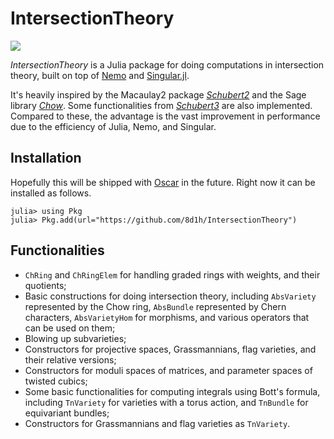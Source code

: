 # IntersectionTheory
[![](https://img.shields.io/badge/docs-blue.svg)](https://8d1h.github.io/IntersectionTheory/dev/)

*IntersectionTheory* is a Julia package for doing computations in intersection theory, built on top of [Nemo](https://nemocas.org/) and [Singular.jl](https://github.com/oscar-system/Singular.jl).

It's heavily inspired by the Macaulay2 package [*Schubert2*](https://faculty.math.illinois.edu/Macaulay2/doc/Macaulay2/share/doc/Macaulay2/Schubert2/html/) and the Sage library [*Chow*](https://www.math.sciences.univ-nantes.fr/~sorger/en/chow/). Some functionalities from [*Schubert3*](https://github.com/hiepdang/Sage) are also implemented. Compared to these, the advantage is the vast improvement in performance due to the efficiency of Julia, Nemo, and Singular.

## Installation
Hopefully this will be shipped with [Oscar](https://oscar.computeralgebra.de/)
in the future. Right now it can be installed as follows.
```julia-repl
julia> using Pkg
julia> Pkg.add(url="https://github.com/8d1h/IntersectionTheory")
```

## Functionalities
- `ChRing` and `ChRingElem` for handling graded rings with weights, and their quotients;
- Basic constructions for doing intersection theory, including `AbsVariety` represented by the Chow ring, `AbsBundle` represented by Chern characters, `AbsVarietyHom` for morphisms, and various operators that can be used on them;
- Blowing up subvarieties;
- Constructors for projective spaces, Grassmannians, flag varieties, and their relative versions;
- Constructors for moduli spaces of matrices, and parameter spaces of twisted cubics;
- Some basic functionalities for computing integrals using Bott's formula, including `TnVariety` for varieties with a torus action, and `TnBundle` for equivariant bundles;
- Constructors for Grassmannians and flag varieties as `TnVariety`.
